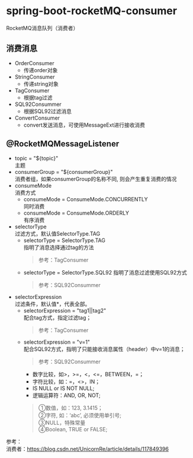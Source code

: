# spring-boot-rocketMQ-consumer

RocketMQ消息队列（消费者）

## 消费消息

- OrderConsumer  
    - 传递order对象
- StringConsumer
    - 传递string对象
- TagConsumer
    - 根据tag过滤
- SQL92Consummer
    - 根据SQL92过滤消息
- ConvertConsumer
    - convert发送消息，可使用MessageExt进行接收消费

## @RocketMQMessageListener

- topic = "${topic}"    
    主题
- consumerGroup = "${consumerGroup}"    
    消费者组，如果consumerGroup的名称不同, 则会产生重复消费的情况
- consumeMode  
    消费方式
    - consumeMode = ConsumeMode.CONCURRENTLY  
        同时消费
    - consumeMode = ConsumeMode.ORDERLY  
        有序消费
- selectorType  
    过滤方式，默认值SelectorType.TAG
    - selectorType = SelectorType.TAG   
        指明了消息选择通过tag的方法
        > 参考：TagConsumer
    - selectorType = SelectorType.SQL92
        指明了消息过滤使用SQL92方式
        > 参考：SQL92Consummer
- selectorExpression    
    过滤条件，默认值*，代表全部。
    - selectorExpression = "tag1||tag2"  
        配合tag方式，指定过滤tag；
        > 参考：TagConsumer
    - selectorExpression = "v=1"  
        配合SQL92方式，指明了只能接收消息属性（header）中v=1的消息； 
        > 参考：SQL92Consummer
        - 数字比较，如>，>=，<，<=，BETWEEN，=；
        - 字符比较，如：=，<>，IN；
        - IS NULL or IS NOT NULL;
        - 逻辑运算符：AND, OR, NOT;
        > ①数值，如：123, 3.1415；  
          ②字符, 如：‘abc’, 必须使用单引号;  
          ③NULL，特殊常量  
          ④Boolean, TRUE or FALSE;  


参考：  
消费者：<https://blog.csdn.net/UnicornRe/article/details/117849396>




